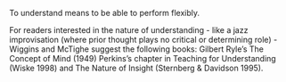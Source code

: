 To understand means to be able to perform flexibly.

For readers interested in the nature of understanding - like a jazz improvisation (where prior thought plays no critical or determining role) - Wiggins and McTighe suggest the following books: Gilbert Ryle’s The Concept of Mind (1949) Perkins’s chapter in Teaching for Understanding (Wiske 1998) and The Nature of Insight (Sternberg &amp; Davidson 1995).